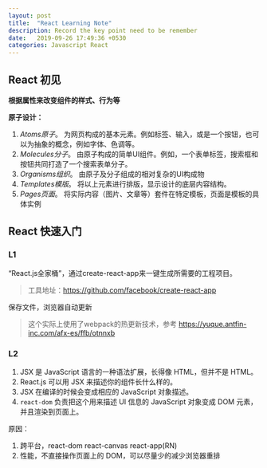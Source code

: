 ```yaml
---
layout: post
title:  "React Learning Note"
description: Record the key point need to be remember
date:   2019-09-26 17:49:36 +0530
categories: Javascript React
---
```

## React 初见

**根据属性来改变组件的样式、行为等**

**原子设计：**

1. *Atoms原子*。 为网页构成的基本元素。例如标签、输入，或是一个按钮，也可以为抽象的概念，例如字体、色调等。
2. *Molecules分子*。 由原子构成的简单UI组件。例如，一个表单标签，搜索框和按钮共同打造了一个搜索表单分子。
3. *Organisms组织*。 由原子及分子组成的相对复杂的UI构成物
4. *Templates模版*。 将以上元素进行排版，显示设计的底层内容结构。
5. *Pages页面*。 将实际内容（图片、文章等）套件在特定模板，页面是模板的具体实例



## React 快速入门

### L1

“React.js全家桶”，通过create-react-app来一键生成所需要的工程项目。

> 工具地址：https://github.com/facebook/create-react-app

保存文件，浏览器自动更新

> 这个实际上使用了webpack的热更新技术，参考 https://yuque.antfin-inc.com/afx-es/ffb/otnnxb

### L2

1. JSX 是 JavaScript 语言的一种语法扩展，长得像 HTML，但并不是 HTML。
2. React.js 可以用 JSX 来描述你的组件长什么样的。
3. JSX 在编译的时候会变成相应的 JavaScript 对象描述。
4. `react-dom` 负责把这个用来描述 UI 信息的 JavaScript 对象变成 DOM 元素，并且渲染到页面上。

原因：

1. 跨平台，react-dom react-canvas react-app(RN)
2. 性能，不直接操作页面上的 DOM，可以尽量少的减少浏览器重排
